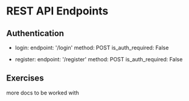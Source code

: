 # REST API Endpoints

## Authentication
- login:
    endpoint: '/login'
    method: POST
    is_auth_required: False

- register:
    endpoint: '/register'
    method: POST
    is_auth_required: False

## Exercises
more docs to be worked with